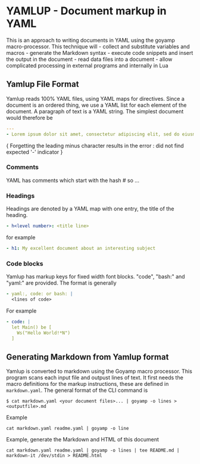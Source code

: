 # YAMLUP - Document markup in YAML
This is an approach to writing documents in YAML using the goyamp macro-processor. This technique will - collect and substitute variables and macros - generate the Markdown syntax - execute code snippets and insert the output in the document - read data files into a document - allow complicated processing in external programs and internally in Lua
## Yamlup File Format
Yamlup reads 100% YAML files, using YAML maps for directives.
Since a document is an ordered thing, we use a YAML list for each element of the document. A paragraph of text is a YAML string. The simplest document would therefore be
```YAML
---
- Lorem ipsum dolor sit amet, consectetur adipiscing elit, sed do eiusmod tempor incididunt ut labore et dolore magna aliqua. Ut enim ad minim veniam, quis nostrud exercitation ullamco laboris nisi ut aliquip ex ea commodo consequat. Duis aute irure dolor in reprehenderit in voluptate velit esse cillum dolore eu fugiat nulla pariatur. Excepteur sint occaecat cupidatat non proident, sunt in culpa qui officia deserunt mollit anim id est laborum.

```

{ Forgetting the leading minus character results in the error : did not find expected '-' indicator  }
### Comments
YAML has comments which start with the hash # so ...
### Headings
Headings are denoted by a YAML map with one entry, the title of the heading.
```YAML
- h<level number>: <title line>

```

for example
```YAML
- h1: My excellent document about an interesting subject
```

### Code blocks
Yamlup has markup keys for fixed width font blocks. "code", "bash:" and "yaml:" are provided. The format is generally
```YAML
- yaml:, code: or bash: |
  <lines of code>

```

For example
```YAML
- code: |
  let Main() be [
    Ws("Hello World!*N")
  ]

```

## Generating Markdown from Yamlup format
Yamlup is converted to markdown using the Goyamp macro processor. This program scans each input file and outpust lines of text.
It first needs the macro definitions for the markup instructions, these are defined in `markdown.yaml`. The general format of the CLI command is
```shell
$ cat markdown.yaml <your document files>... | goyamp -o lines > <outputfile>.md

```

Example
```shell
cat markdown.yaml readme.yaml | goyamp -o line

```

Example, generate the Markdown and HTML of this document
```shell
cat markdown.yaml readme.yaml | goyamp -o lines | tee README.md | markdown-it /dev/stdin > README.html

```

